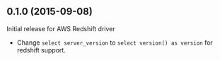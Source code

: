 <a name="0.1.1"></a>

## 0.1.0 (2015-09-08)

Initial release for AWS Redshift driver

- Change `select server_version` to `select version() as version` for redshift support.
